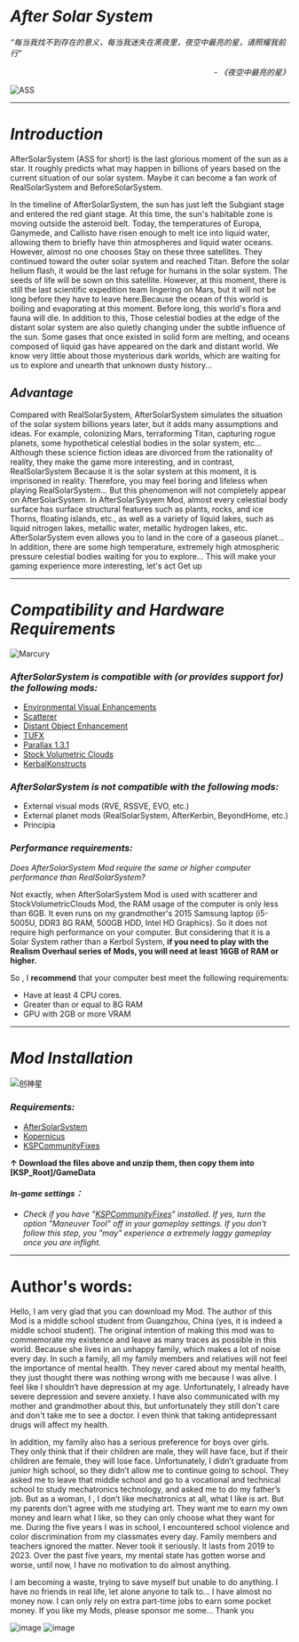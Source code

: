 # _****After Solar System****_

_“每当我找不到存在的意义，每当我迷失在黑夜里，夜空中最亮的星，请照耀我前行”_

_<p align="right">- 《夜空中最亮的星》 </p>_

![ASS](https://github.com/YWMKerman/AfterSolarSystem/assets/78585019/4296f77e-ea1f-4f89-b50a-a8101aedf2b7)


***
# _****Introduction****_

  AfterSolarSystem (ASS for short) is the last glorious moment of the sun as a star. It roughly predicts what may happen in billions of years based on the current situation of our solar system. Maybe it can become a fan work of RealSolarSystem and BeforeSolarSystem.
  
  In the timeline of AfterSolarSystem, the sun has just left the Subgiant stage and entered the red giant stage. At this time, the sun's habitable zone is moving outside the asteroid belt. Today, the temperatures of Europa, Ganymede, and Callisto have risen enough to melt ice into liquid water, allowing them to briefly have thin atmospheres and liquid water oceans. However, almost no one chooses Stay on these three satellites.
They continued toward the outer solar system and reached Titan. Before the solar helium flash, it would be the last refuge for humans in the solar system. The seeds of life will be sown on this satellite. However, at this moment, there is still the last scientific expedition team lingering on Mars, but it will not be long before they have to leave here.Because the ocean of this world is boiling and evaporating at this moment. Before long, this world's flora and fauna will die.  In addition to this, Those celestial bodies at the edge of the distant solar system are also quietly changing under the subtle influence of the sun. Some gases that once existed in solid form are melting, and oceans composed of liquid gas have appeared on the dark and distant world. We know very little about those mysterious dark worlds, which are waiting for us to explore and unearth that unknown dusty history...

## ***Advantage***

Compared with RealSolarSystem, AfterSolarSystem simulates the situation of the solar system billions years later, but it adds many assumptions and ideas. For example, colonizing Mars, terraforming Titan, capturing rogue planets, some hypothetical celestial bodies in the solar system, etc... Although these science fiction ideas are divorced from the rationality of reality, they make the game more interesting, and in contrast, RealSolarSystem Because it is the solar system at this moment, it is imprisoned in reality. Therefore, you may feel boring and lifeless when playing RealSolarSystem...    But this phenomenon will not completely appear on AfterSolarSystem.  In AfterSolarSysyem Mod, almost every celestial body surface has surface structural features such as plants, rocks, and ice Thorns, floating islands, etc., as well as a variety of liquid lakes, such as liquid nitrogen lakes, metallic water, metallic hydrogen lakes, etc.  AfterSolarSystem even allows you to land in the core of a gaseous planet... In addition, there are some high temperature, extremely high atmospheric pressure celestial bodies waiting for you to explore...  This will make your gaming experience more interesting, let's act Get up

***

# _****Compatibility and Hardware Requirements****_
![Marcury](https://github.com/YWMKerman/AfterSolarSystem/assets/78585019/e86128d4-0659-4466-a221-a8807313759f)

### _***AfterSolarSystem is compatible with (or provides support for) the following mods:***_
- [Environmental Visual Enhancements](https://github.com/LGhassen/EnvironmentalVisualEnhancements/releases)
- [Scatterer](https://spacedock.info/mod/141/Scatterer)
- [Distant Object Enhancement](https://spacedock.info/mod/2274/Distant%20Object%20Enhancement%20Continued)
- [TUFX](https://github.com/shadowmage45/TUFX/releases)
- [Parallax 1.3.1](https://github.com/Gameslinx/Tessellation/releases)
- [Stock Volumetric Clouds](https://www.patreon.com/posts/true-volumetric-77198227)
- [KerbalKonstructs](https://github.com/KSP-RO/Kerbal-Konstructs/releases)


### _***AfterSolarSystem is not compatible with the following mods:***_
- External visual mods (RVE, RSSVE, EVO, etc.)
- External planet mods (RealSolarSystem, AfterKerbin, BeyondHome, etc.)
- Principia

### _***Performance requirements:***_
  *Does AfterSolarSystem Mod require the same or higher computer performance than RealSolarSystem?* 
  
  Not exactly, when AfterSolarSystem Mod is used with scatterer and StockVolumetricClouds Mod, the RAM usage of the computer is only less than 6GB. It even runs on my grandmother's 2015 Samsung laptop (i5-5005U, DDR3 8G RAM, 500GB HDD, Intel HD Graphics). 
  So it does not require high performance on your computer.  But considering that it is a Solar System rather than a Kerbol System, **if you need to play with the Realism Overhaul series of Mods, you will need at least 16GB of RAM or higher.**
 
So , I **recommend** that your computer best meet the following requirements:

- Have at least 4 CPU cores.
- Greater than or equal to 8G RAM
- GPU with 2GB or more VRAM

***

#  _****Mod Installation****_
![创神星](https://github.com/YWMKerman/AfterSolarSystem/assets/78585019/190c6549-8537-4602-876e-895cf7382e4f)
### _****Requirements:****_
- [AfterSolarSystem](https://github.com/YWMKerman/AfterSolarSystem/releases)
- [Kopernicus](https://github.com/Kopernicus/Kopernicus/releases)
- [KSPCommunityFixes](https://github.com/KSPModdingLibs/KSPCommunityFixes/releases)

**↑ Download the files above and unzip them, then copy them into [KSP_Root]/GameData**


#### _****In-game settings：****_

- *Check if you have "[KSPCommunityFixes](https://github.com/KSPModdingLibs/KSPCommunityFixes/releases)" installed. If yes, turn the option "Maneuver Tool" off in your gameplay settings. If you don't follow this step, you "may" experience a extremely laggy gameplay once you are inflight.*

***

# Author's words:

Hello, I am very glad that you can download my Mod. The author of this Mod is a middle school student from Guangzhou, China (yes, it is indeed a middle school student). The original intention of making this mod was to commemorate my existence and leave as many traces as possible in this world. Because she lives in an unhappy family, which makes a lot of noise every day. In such a family, all my family members and relatives will not feel the importance of mental health. They never cared about my mental health, they just thought there was nothing wrong with me because I was alive. I feel like I shouldn’t have depression at my age. Unfortunately, I already have severe depression and severe anxiety. I have also communicated with my mother and grandmother about this, but unfortunately they still don't care and don't take me to see a doctor. I even think that taking antidepressant drugs will affect my health.

In addition, my family also has a serious preference for boys over girls. They only think that if their children are male, they will have face, but if their children are female, they will lose face. Unfortunately, I didn’t graduate from junior high school, so they didn’t allow me to continue going to school. They asked me to leave that middle school and go to a vocational and technical school to study mechatronics technology, and asked me to do my father’s job. But as a woman, I , I don’t like mechatronics at all, what I like is art. But my parents don't agree with me studying art. They want me to earn my own money and learn what I like, so they can only choose what they want for me. During the five years I was in school, I encountered school violence and color discrimination from my classmates every day. Family members and teachers ignored the matter. Never took it seriously. It lasts from 2019 to 2023. Over the past five years, my mental state has gotten worse and worse, until now, I have no motivation to do almost anything.

I am becoming a waste, trying to save myself but unable to do anything. I have no friends in real life, let alone anyone to talk to... I have almost no money now. I can only rely on extra part-time jobs to earn some pocket money.
If you like my Mods, please sponsor me some... 
Thank you

![image](https://github.com/YWMKerman/AfterSolarSystem/assets/78585019/a55b0373-1a27-43d3-a572-11702a670dc8)
![image](https://github.com/YWMKerman/AfterSolarSystem/assets/78585019/8074e31a-f6ed-49d9-bde4-f4fedccbb3d6)























